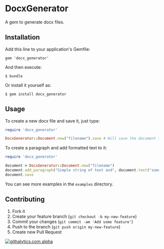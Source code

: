 # DocxGenerator

A gem to generate docx files.

## Installation

Add this line to your application's Gemfile:

    gem 'docx_generator'

And then execute:

    $ bundle

Or install it yourself as:

    $ gem install docx_generator

## Usage

To create a new docx file and save it, just type:

```ruby
require 'docx_generator'

DocxGenerator::Document.new("filename").save # Will save the document to filename.docx
```

To create a paragraph and add formatted text to it:

```ruby
require 'docx_generator'

document = DocxGenerator::Document.new("filename")
document.add_paragraph("Simple string of text and", document.text("some formatted text", bold: true, italics: true)) # The fragments will be separated by a space when they will be rendered
document.save
```

You can see more examples in the `examples` directory.

## Contributing

1. Fork it
2. Create your feature branch (`git checkout -b my-new-feature`)
3. Commit your changes (`git commit -am 'Add some feature'`)
4. Push to the branch (`git push origin my-new-feature`)
5. Create new Pull Request

[![githalytics.com alpha](https://cruel-carlota.pagodabox.com/557c5048ed09993a48f60e0aa0869ab3 "githalytics.com")](http://githalytics.com/magicienap/docx_generator)
